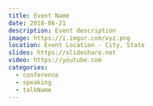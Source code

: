 ```yaml
---
title: Event Name
date: 2018-06-21
description: Event description
image: https://i.imgur.com/xyz.png
location: Event Location - City, State
slides: https://slideshare.net
video: https://youtube.com
categories:
  - conference
  - speaking
  - talkName
---
```

